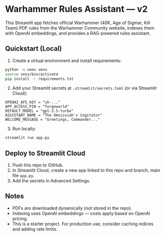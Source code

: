 # Warhammer Rules Assistant — v2

This Streamlit app fetches official Warhammer (40K, Age of Sigmar, Kill Team) PDF rules
from the Warhammer Community website, indexes them with OpenAI embeddings, and
provides a RAG-powered rules assistant.

## Quickstart (Local)

1. Create a virtual environment and install requirements:
```bash
python -m venv venv
source venv/bin/activate
pip install -r requirements.txt
```

2. Add your Streamlit secrets at `.streamlit/secrets.toml` (or via Streamlit Cloud):
```
OPENAI_API_KEY = "sk-..."
APP_ACCESS_PIN = "forgeworld"
DEFAULT_MODEL = "gpt-3.5-turbo"
ASSISTANT_NAME = "The Omnissiah's Cogitator"
WELCOME_MESSAGE = "Greetings, Commander..."
```

3. Run locally:
```bash
streamlit run app.py
```

## Deploy to Streamlit Cloud

1. Push this repo to GitHub.
2. In Streamlit Cloud, create a new app linked to this repo and branch, main file `app.py`.
3. Add the secrets in Advanced Settings.

## Notes

- PDFs are downloaded dynamically (not stored in the repo).
- Indexing uses OpenAI embeddings — costs apply based on OpenAI pricing.
- This is a starter project. For production use, consider caching indices and adding rate limits.
